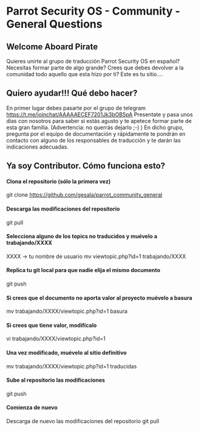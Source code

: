# Parrot Security OS - Community - General Questions
## Welcome Aboard Pirate

Quieres unirte al grupo de traducción Parrot Security OS en español?
Necesitas formar parte de algo grande? Crees que debes devolver a la comunidad todo aquello que esta hizo por ti?
Este es tu sitio....

## Quiero ayudar!!! Qué debo hacer? 


En primer lugar debes pasarte por el grupo de telegram https://t.me/joinchat/AAAAAECEF7201Jk3bOB5pA
Presentate y pasa unos dias con nosotros para saber si estás agusto y te apetece formar parte de esta gran familia. (Advertencia: no querrás dejarlo ;-) )
En dicho grupo, pregunta por el equipo de documentación y rápidamente te pondrán en contacto con alguno de los responsables de traducción y te darán las indicaciones adecuadas.


## Ya soy Contributor. Cómo funciona esto?

#### Clona el repositorio (sólo la primera vez)
<addr>git clone https://github.com/gesala/parrot_community_general
#### Descarga las modificaciones del repositorio
<addr>git pull
#### Selecciona alguno de los topics no traducidos y muévelo a trabajando/XXXX
XXXX -> tu nombre de usuario 
<addr>mv viewtopic.php\?id=1 trabajando/XXXX
#### Replica tu git local para que nadie elija el mismo documento
<addr>git push
#### Si crees que el documento no aporta valor al proyecto muévelo a basura
<addr>mv trabajando/XXXX/viewtopic.php\?id=1 basura
#### Si crees que tiene valor, modifícalo
<addr>vi trabajando/XXXX/viewtopic.php\?id=1
#### Una vez modificado, muévelo al sitio definitivo
<addr>mv trabajando/XXXX/viewtopic.php\?id=1 traducidas
#### Sube al repositorio las modificaciones
<addr>git push
#### Comienza de nuevo
Descarga de nuevo las modificaciones del repositorio
<addr>git pull

